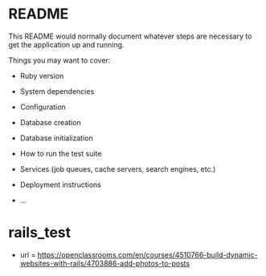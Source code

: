 # README

This README would normally document whatever steps are necessary to get the
application up and running.

Things you may want to cover:

* Ruby version

* System dependencies

* Configuration

* Database creation

* Database initialization

* How to run the test suite

* Services (job queues, cache servers, search engines, etc.)

* Deployment instructions

* ...
# rails_test

* url = https://openclassrooms.com/en/courses/4510766-build-dynamic-websites-with-rails/4703886-add-photos-to-posts
